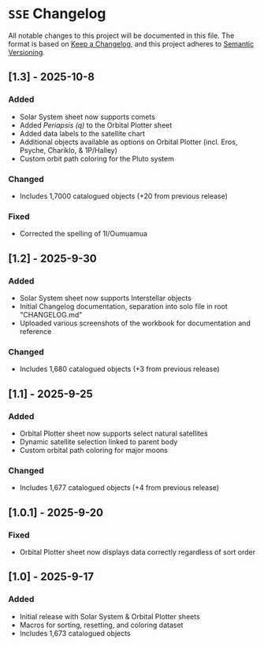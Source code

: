 # `SSE` Changelog

All notable changes to this project will be documented in this file.
The format is based on [Keep a Changelog](https://keepachangelog.com/en/1.1.0/), 
and this project adheres to [Semantic Versioning](https://semver.org/spec/v2.0.0.html).

## [1.3] - 2025-10-8

### Added
- Solar System sheet now supports comets
- Added *Periapsis (q)* to the Orbital Plotter sheet
- Added data labels to the satellite chart
- Additional objects available as options on Orbital Plotter (incl. Eros, Psyche, Chariklo, & 1P/Halley)
- Custom orbit path coloring for the Pluto system

### Changed
- Includes 1,7000 catalogued objects (+20 from previous release)

### Fixed
- Corrected the spelling of 1I/Oumuamua

## [1.2] - 2025-9-30

### Added
- Solar System sheet now supports Interstellar objects
- Initial Changelog documentation, separation into solo file in root "CHANGELOG.md"
- Uploaded various screenshots of the workbook for documentation and reference

### Changed

- Includes 1,680 catalogued objects (+3 from previous release)

## [1.1] - 2025-9-25

### Added
- Orbital Plotter sheet now supports select natural satellites
- Dynamic satellite selection linked to parent body
- Custom orbital path coloring for major moons

### Changed
- Includes 1,677 catalogued objects (+4 from previous release)

## [1.0.1] - 2025-9-20

### Fixed
- Orbital Plotter sheet now displays data correctly regardless of sort order

## [1.0] - 2025-9-17

### Added
- Initial release with Solar System & Orbital Plotter sheets
- Macros for sorting, resetting, and coloring dataset
- Includes 1,673 catalogued objects


